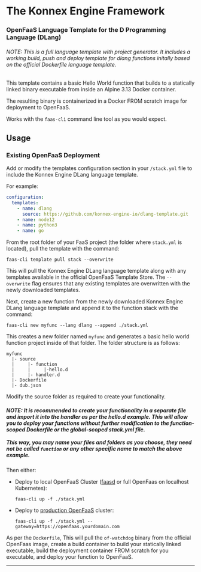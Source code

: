 # The Konnex Engine Framework

### OpenFaaS Language Template for the D Programming Language (DLang)

###### NOTE: This is a full language template with project generator. It includes a working build, push and deploy template for dlang functions initally based on the official Dockerfile language template.

This template contains a basic Hello World function that builds to a statically linked binary executable from inside an Alpine 3.13 Docker container.

The resulting binary is containerized in a Docker FROM scratch image for deployment to OpenFaaS.

Works with the `faas-cli` command line tool as you would expect.

## Usage

### Existing OpenFaaS Deployment
Add or modify the templates configuration section in your `/stack.yml` file to include the Konnex Engine DLang language template.

For example:
```yaml
configuration:
  templates:
    - name: dlang
      source: https://github.com/konnex-engine-io/dlang-template.git
    - name: node12
    - name: python3
    - name: go
```
From the root folder of your FaaS project (the folder where `stack.yml` is located), pull the template with the command:
```console
faas-cli template pull stack --overwrite
```
This will pull the Konnex Engine DLang language template along with any templates available in the official OpenFaaS Template Store. The `--overwrite` flag ensures that any existing templates are overwritten with the newly downloaded templates.

Next, create a new function from the newly downloaded Konnex Engine DLang language template and append it to the function stack with the command:
```console
faas-cli new myfunc --lang dlang --append ./stack.yml
```
This creates a new folder named `myfunc` and generates a basic hello world function project inside of that folder. The folder structure is as follows:
```
myfunc
  |- source
  |     |- function
  |     |     |-hello.d
  |     |- handler.d
  |- Dockerfile
  |- dub.json
```

Modify the source folder as required to create your functionality.

##### NOTE: It is recommended to create your functionality in a separate file and import it into the handler as per the hello.d example. This will allow you to deploy your functions without further modification to the function-scoped Dockerfile or the global-scoped stack.yml file.<br><br>*This way, you may name your files and folders as you choose, they need not be called* `function` *or any other specific name to match the above example.* 

Then either:

- Deploy to local OpenFaaS Cluster ([faasd](https://github.com/openfaas/faasd) or full OpenFaas on localhost Kubernetes):

    ```console 
    faas-cli up -f ./stack.yml
    ```

- Deploy to [production OpenFaaS](https://docs.openfaas.com/deployment/kubernetes/) cluster:

    ```console
    faas-cli up -f ./stack.yml --gateway=https://openfaas.yourdomain.com
    ```
As per the `Dockerfile`, This will pull the `of-watchdog` binary from the official OpenFaas image, create a build container to build your statically linked executable, build the deployment container FROM scratch for you executable, and deploy your function to OpenFaaS.

---

